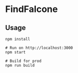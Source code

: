# FindFalcone

## Usage

```
npm install

# Run on http://localhost:3000
npm start

# Build for prod
npm run build
```
